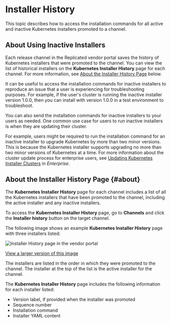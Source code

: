 # Installer History

This topic describes how to access the installation commands for all active and inactive Kubernetes installers promoted to a channel. 

## About Using Inactive Installers

Each release channel in the Replicated vendor portal saves the history of Kubernetes installers that were promoted to the channel. You can view the list of historical installers on the **Kubernetes Installer History** page for each channel. For more information, see [About the Installer History Page](#about) below.

It can be useful to access the installation commands for inactive installers to reproduce an issue that a user is experiencing for troubleshooting purposes. For example, if the user's cluster is running the inactive installer version 1.0.0, then you can install with version 1.0.0 in a test environment to troubleshoot.

You can also send the installation commands for inactive installers to your users as needed. One common use case for users to run inactive installers is when they are updating their cluster.

For example, users might be required to run the installation command for an inactive installer to upgrade Kubernetes by more than two minor versions. This is because the Kubernetes installer supports upgrading no more than two minor versions of Kubernetes at a time. For more information about the cluster update process for enterprise users, see [Updating Kubernetes Installer Clusters](/enterprise/updating-embedded-cluster) in _Enterprise_. 

## About the Installer History Page {#about}

The **Kubernetes Installer History** page for each channel includes a list of all the Kubernetes installers that have been promoted to the channel, including the active installer and any inactive installers.

To access the **Kubernetes Installer History** page, go to **Channels** and click the **Installer history** button on the target channel.

The following image shows an example **Kubernetes Installer History** page with three installers listed:

![Installer History page in the vendor portal](/images/installer-history-page.png)

[View a larger version of this image](/images/installer-history-page.png)

The installers are listed in the order in which they were promoted to the channel. The installer at the top of the list is the active installer for the channel.  

The **Kubernetes Installer History** page includes the following information for each installer listed:

* Version label, if provided when the installer was promoted
* Sequence number
* Installation command
* Installer YAML content